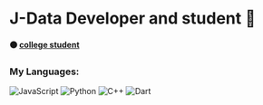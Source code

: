 # J-Data Developer and student 👋
#### ⚫ [college student](https://www.mirea.ru/about/the-structure-of-the-university/educational-scientific-structural-unit/the-faculty-of-secondary-vocational-education/)
### My Languages:
![JavaScript](https://img.shields.io/badge/-JavaScript-090909?style=for-the-badge&logo=javascript) 
![Python](https://img.shields.io/badge/-Python-090909?style=for-the-badge&logo=Python) 
![С++](https://img.shields.io/badge/-C++-090909?style=for-the-badge&logo=cplusplus)
![Dart](https://img.shields.io/badge/-Dart-090909?style=for-the-badge&logo=Dart&logoColor=30D5C8)
